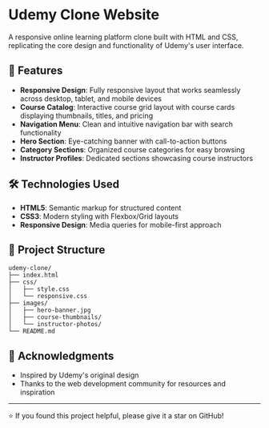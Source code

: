 # Udemy Clone Website

A responsive online learning platform clone built with HTML and CSS, replicating the core design and functionality of Udemy's user interface.

## 🌟 Features

- **Responsive Design**: Fully responsive layout that works seamlessly across desktop, tablet, and mobile devices
- **Course Catalog**: Interactive course grid layout with course cards displaying thumbnails, titles, and pricing
- **Navigation Menu**: Clean and intuitive navigation bar with search functionality
- **Hero Section**: Eye-catching banner with call-to-action buttons
- **Category Sections**: Organized course categories for easy browsing
- **Instructor Profiles**: Dedicated sections showcasing course instructors

## 🛠️ Technologies Used

- **HTML5**: Semantic markup for structured content
- **CSS3**: Modern styling with Flexbox/Grid layouts
- **Responsive Design**: Media queries for mobile-first approach

## 📁 Project Structure

```
udemy-clone/
├── index.html
├── css/
│   ├── style.css
│   └── responsive.css
├── images/
│   ├── hero-banner.jpg
│   ├── course-thumbnails/
│   └── instructor-photos/
└── README.md
```

## 🙏 Acknowledgments

- Inspired by Udemy's original design
- Thanks to the web development community for resources and inspiration

---

⭐ If you found this project helpful, please give it a star on GitHub!
